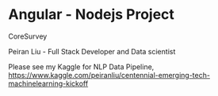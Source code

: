 # Angular - Nodejs Project
CoreSurvey

Peiran Liu - Full Stack Developer and Data scientist

Please see my Kaggle for NLP Data Pipeline,
https://www.kaggle.com/peiranliu/centennial-emerging-tech-machinelearning-kickoff
